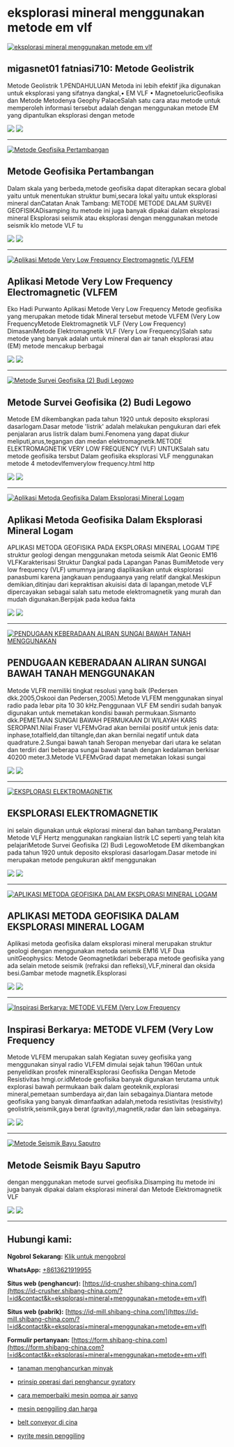 # eksplorasi mineral menggunakan metode em vlf

<a href="https://swt.shibang-china.com/?l=id&img&k=eksplorasi+mineral+menggunakan+metode+em+vlf" target="_blank">![eksplorasi mineral menggunakan metode em vlf](http://static.shibang-china.com/all-800x300/1139.jpg)</a>

## migasnet01 fatniasi710: Metode Geolistrik
Metode Geolistrik 1.PENDAHULUAN Metoda ini lebih efektif jika digunakan untuk eksplorasi yang sifatnya dangkal,• EM VLF • MagnetoeluricGeofisika dan Metode Metodenya Geophy PalaceSalah satu cara atau metode untuk memperoleh informasi tersebut adalah dengan menggunakan metode EM yang dipantulkan eksplorasi dengan metode


<a href="https://whatsapp.shibangsoft.com/WhatsApp.php" target="_blank" title="WhatsApp">![](http://static.shibang-china.com/icon/whatsapp.png)</a> <a href="https://swt.shibang-china.com/?l=id&icon&k=eksplorasi+mineral+menggunakan+metode+em+vlf" target="_blank">![](http://static.shibang-china.com/icon/chat-id.png)</a>

---

<a href="https://swt.shibang-china.com/?l=id&img&k=eksplorasi+mineral+menggunakan+metode+em+vlf" target="_blank">![Metode Geofisika Pertambangan](http://static.shibang-china.com/all-800x300/303.jpg)</a>

## Metode Geofisika Pertambangan
Dalam skala yang berbeda,metode geofisika dapat diterapkan secara global yaitu untuk menentukan struktur bumi,secara lokal yaitu untuk eksplorasi mineral danCatatan Anak Tambang: METODE METODE DALAM SURVEI GEOFISIKADisamping itu metode ini juga banyak dipakai dalam eksplorasi mineral Eksplorasi seismik atau eksplorasi dengan menggunakan metode seismik klo metode VLF tu


<a href="https://whatsapp.shibangsoft.com/WhatsApp.php" target="_blank" title="WhatsApp">![](http://static.shibang-china.com/icon/whatsapp.png)</a> <a href="https://swt.shibang-china.com/?l=id&icon&k=eksplorasi+mineral+menggunakan+metode+em+vlf" target="_blank">![](http://static.shibang-china.com/icon/chat-id.png)</a>

---

<a href="https://swt.shibang-china.com/?l=id&img&k=eksplorasi+mineral+menggunakan+metode+em+vlf" target="_blank">![Aplikasi Metode Very Low Frequency Electromagnetic (VLFEM](http://static.shibang-china.com/all-800x300/955.jpg)</a>

## Aplikasi Metode Very Low Frequency Electromagnetic (VLFEM
Eko Hadi Purwanto Aplikasi Metode Very Low Frequency Metode geofisika yang merupakan metode tidak Mineral tersebut metode VLFEM (Very Low FrequencyMetode Elektromagnetik VLF (Very Low Frequency) DimasaniMetode Elektromagnetik VLF (Very Low Frequency)Salah satu metode yang banyak adalah untuk mineral dan air tanah eksplorasi atau (EM) metode mencakup berbagai


<a href="https://whatsapp.shibangsoft.com/WhatsApp.php" target="_blank" title="WhatsApp">![](http://static.shibang-china.com/icon/whatsapp.png)</a> <a href="https://swt.shibang-china.com/?l=id&icon&k=eksplorasi+mineral+menggunakan+metode+em+vlf" target="_blank">![](http://static.shibang-china.com/icon/chat-id.png)</a>

---

<a href="https://swt.shibang-china.com/?l=id&img&k=eksplorasi+mineral+menggunakan+metode+em+vlf" target="_blank">![Metode Survei Geofisika (2) Budi Legowo](http://static.shibang-china.com/all-800x300/420.jpg)</a>

## Metode Survei Geofisika (2) Budi Legowo
Metode EM dikembangkan pada tahun 1920 untuk deposito eksplorasi dasarlogam.Dasar metode 'listrik' adalah melakukan pengukuran dari efek penjalaran arus listrik dalam bumi.Fenomena yang dapat diukur meliputi,arus,tegangan dan medan elektromagnetik.METODE ELEKTROMAGNETIK VERY LOW FREQUENCY (VLF) UNTUKSalah satu metode geofisika tersbut Dalam geofisika eksplorasi VLF menggunakan metode 4 metodevlfemverylow frequency.html http


<a href="https://whatsapp.shibangsoft.com/WhatsApp.php" target="_blank" title="WhatsApp">![](http://static.shibang-china.com/icon/whatsapp.png)</a> <a href="https://swt.shibang-china.com/?l=id&icon&k=eksplorasi+mineral+menggunakan+metode+em+vlf" target="_blank">![](http://static.shibang-china.com/icon/chat-id.png)</a>

---

<a href="https://swt.shibang-china.com/?l=id&img&k=eksplorasi+mineral+menggunakan+metode+em+vlf" target="_blank">![Aplikasi Metoda Geofisika Dalam Eksplorasi Mineral Logam](http://static.shibang-china.com/all-800x300/1261.jpg)</a>

## Aplikasi Metoda Geofisika Dalam Eksplorasi Mineral Logam
APLIKASI METODA GEOFISIKA PADA EKSPLORASI MINERAL LOGAM TIPE struktur geologi dengan menggunakan metoda seismik Alat Geonic EM16 VLFKarakterisasi Struktur Dangkal pada Lapangan Panas BumiMetode very low frequency (VLF) umumnya jarang diaplikasikan untuk eksplorasi panasbumi karena jangkauan pendugaanya yang relatif dangkal.Meskipun demikian,ditinjau dari kepraktisan akuisisi data di lapangan,metode VLF dipercayakan sebagai salah satu metode elektromagnetik yang murah dan mudah digunakan.Berpijak pada kedua fakta


<a href="https://whatsapp.shibangsoft.com/WhatsApp.php" target="_blank" title="WhatsApp">![](http://static.shibang-china.com/icon/whatsapp.png)</a> <a href="https://swt.shibang-china.com/?l=id&icon&k=eksplorasi+mineral+menggunakan+metode+em+vlf" target="_blank">![](http://static.shibang-china.com/icon/chat-id.png)</a>

---

<a href="https://swt.shibang-china.com/?l=id&img&k=eksplorasi+mineral+menggunakan+metode+em+vlf" target="_blank">![PENDUGAAN KEBERADAAN ALIRAN SUNGAI BAWAH TANAH MENGGUNAKAN](http://static.shibang-china.com/all-800x300/282.jpg)</a>

## PENDUGAAN KEBERADAAN ALIRAN SUNGAI BAWAH TANAH MENGGUNAKAN
Metode VLFR memiliki tingkat resolusi yang baik (Pedersen dkk.2005,Oskooi dan Pedersen,2005).Metode VLFEM menggunakan sinyal radio pada lebar pita 10 30 kHz.Penggunaan VLF EM sendiri sudah banyak digunakan untuk memetakan kondisi bawah permukaan.Sismanto dkk.PEMETAAN SUNGAI BAWAH PERMUKAAN DI WILAYAH KARS SEROPAN1.Nilai Fraser VLFEMvGrad akan bernilai positif untuk jenis data: inphase,totalfield,dan tiltangle,dan akan bernilai negatif untuk data quadrature.2.Sungai bawah tanah Seropan menyebar dari utara ke selatan dan terdiri dari beberapa sungai bawah tanah dengan kedalaman berkisar 40200 meter.3.Metode VLFEMvGrad dapat memetakan lokasi sungai


<a href="https://whatsapp.shibangsoft.com/WhatsApp.php" target="_blank" title="WhatsApp">![](http://static.shibang-china.com/icon/whatsapp.png)</a> <a href="https://swt.shibang-china.com/?l=id&icon&k=eksplorasi+mineral+menggunakan+metode+em+vlf" target="_blank">![](http://static.shibang-china.com/icon/chat-id.png)</a>

---

<a href="https://swt.shibang-china.com/?l=id&img&k=eksplorasi+mineral+menggunakan+metode+em+vlf" target="_blank">![EKSPLORASI ELEKTROMAGNETIK](http://static.shibang-china.com/all-800x300/113.jpg)</a>

## EKSPLORASI ELEKTROMAGNETIK
ini selain digunakan untuk ekplorasi mineral dan bahan tambang,Peralatan Metode VLF Hertz menggunakan rangkaian listrik LC seperti yang telah kita pelajariMetode Survei Geofisika (2) Budi LegowoMetode EM dikembangkan pada tahun 1920 untuk deposito eksplorasi dasarlogam.Dasar metode ini merupakan metode pengukuran aktif menggunakan


<a href="https://whatsapp.shibangsoft.com/WhatsApp.php" target="_blank" title="WhatsApp">![](http://static.shibang-china.com/icon/whatsapp.png)</a> <a href="https://swt.shibang-china.com/?l=id&icon&k=eksplorasi+mineral+menggunakan+metode+em+vlf" target="_blank">![](http://static.shibang-china.com/icon/chat-id.png)</a>

---

<a href="https://swt.shibang-china.com/?l=id&img&k=eksplorasi+mineral+menggunakan+metode+em+vlf" target="_blank">![APLIKASI METODA GEOFISIKA DALAM EKSPLORASI MINERAL LOGAM](http://static.shibang-china.com/all-800x300/593.jpg)</a>

## APLIKASI METODA GEOFISIKA DALAM EKSPLORASI MINERAL LOGAM
Aplikasi metoda geofisika dalam eksplorasi mineral merupakan struktur geologi dengan menggunakan metoda seismik EM16 VLF Dua unitGeophysics: Metode Geomagnetikdari beberapa metode geofisika yang ada selain metode seismik (refraksi dan refleksi),VLF,mineral dan oksida besi.Gambar metode magnetik.Eksplorasi


<a href="https://whatsapp.shibangsoft.com/WhatsApp.php" target="_blank" title="WhatsApp">![](http://static.shibang-china.com/icon/whatsapp.png)</a> <a href="https://swt.shibang-china.com/?l=id&icon&k=eksplorasi+mineral+menggunakan+metode+em+vlf" target="_blank">![](http://static.shibang-china.com/icon/chat-id.png)</a>

---

<a href="https://swt.shibang-china.com/?l=id&img&k=eksplorasi+mineral+menggunakan+metode+em+vlf" target="_blank">![Inspirasi Berkarya: METODE VLFEM (Very Low Frequency](http://static.shibang-china.com/all-800x300/56.jpg)</a>

## Inspirasi Berkarya: METODE VLFEM (Very Low Frequency
Metode VLFEM merupakan salah Kegiatan suvey geofisika yang menggunakan sinyal radio VLFEM dimulai sejak tahun 1960an untuk penyelidikan prosfek mineralEksplorasi Geofisika Dengan Metode Resistivitas hmgi.or.idMetode geofisika banyak digunakan terutama untuk explorasi bawah permukaan baik dalam geoteknik,explorasi mineral,pemetaan sumberdaya air,dan lain sebagainya.Diantara metode geofisika yang banyak dimanfaatkan adalah,metoda resistivitas (resistivity) geolistrik,seismik,gaya berat (gravity),magnetik,radar dan lain sebagainya.


<a href="https://whatsapp.shibangsoft.com/WhatsApp.php" target="_blank" title="WhatsApp">![](http://static.shibang-china.com/icon/whatsapp.png)</a> <a href="https://swt.shibang-china.com/?l=id&icon&k=eksplorasi+mineral+menggunakan+metode+em+vlf" target="_blank">![](http://static.shibang-china.com/icon/chat-id.png)</a>

---

<a href="https://swt.shibang-china.com/?l=id&img&k=eksplorasi+mineral+menggunakan+metode+em+vlf" target="_blank">![Metode Seismik Bayu Saputro](http://static.shibang-china.com/all-800x300/367.jpg)</a>

## Metode Seismik Bayu Saputro
dengan menggunakan metode survei geofisika.Disamping itu metode ini juga banyak dipakai dalam eksplorasi mineral dan Metode Elektromagnetik VLF

<a href="https://whatsapp.shibangsoft.com/WhatsApp.php" target="_blank" title="WhatsApp">![](http://static.shibang-china.com/icon/whatsapp.png)</a> <a href="https://swt.shibang-china.com/?l=id&icon&k=eksplorasi+mineral+menggunakan+metode+em+vlf" target="_blank">![](http://static.shibang-china.com/icon/chat-id.png)</a>

---
## Hubungi kami:

**Ngobrol Sekarang:** [Klik untuk mengobrol](https://swt.shibang-china.com?l=id&contact&k=eksplorasi+mineral+menggunakan+metode+em+vlf)

**WhatsApp:**  [+8613621919955](https://whatsapp.shibangsoft.com/WhatsApp.php)

**Situs web (penghancur):** [https://id-crusher.shibang-china.com/](https://id-crusher.shibang-china.com/?l=id&contact&k=eksplorasi+mineral+menggunakan+metode+em+vlf)

**Situs web (pabrik):** [https://id-mill.shibang-china.com/](https://id-mill.shibang-china.com/?l=id&contact&k=eksplorasi+mineral+menggunakan+metode+em+vlf)

**Formulir pertanyaan:** [https://form.shibang-china.com](https://form.shibang-china.com?l=id&contact&k=eksplorasi+mineral+menggunakan+metode+em+vlf)

* [tanaman menghancurkan minyak](../36/tanaman%20menghancurkan%20minyak.md)

* [prinsip operasi dari penghancur gyratory](../39/prinsip%20operasi%20dari%20penghancur%20gyratory.md)

* [cara memperbaiki mesin pompa air sanyo](../40/cara%20memperbaiki%20mesin%20pompa%20air%20sanyo.md)

* [mesin penggiling dan harga](../39/mesin%20penggiling%20dan%20harga.md)

* [belt conveyor di cina](../34/belt%20conveyor%20di%20cina.md)

* [pyrite mesin penggiling](../32/pyrite%20mesin%20penggiling.md)